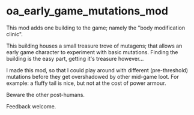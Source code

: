 # oa_early_game_mutations_mod

This mod adds one building to the game; namely the "body modification clinic".

This building houses a small treasure trove of mutagens; that allows an early game character to experiment with basic mutations.
Finding the building is the easy part, getting it's treasure however...

I made this mod, so that I could play around with different (pre-threshold) mutations before they get overshadowed by other mid-game loot. 
For example: a fluffy tail is nice, but not at the cost of power armour.

Beware the other post-humans.

Feedback welcome.